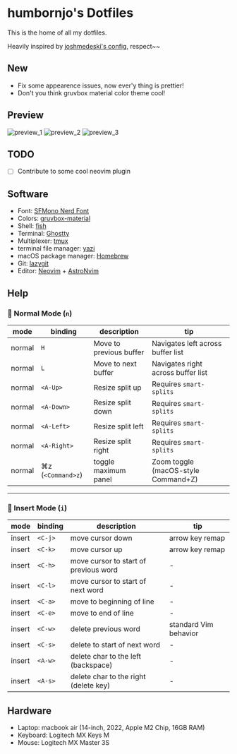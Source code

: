 # humbornjo's Dotfiles

This is the home of all my dotfiles.

Heavily inspired by [joshmedeski's config](https://github.com/joshmedeski/dotfiles), respect~~

## New

- Fix some appearence issues, now ever'y thing is prettier!
- Don't you think gruvbox material color theme cool!

## Preview

![preview_1](./asset/preview_1.png)
![preview_2](./asset/preview_2.png)
![preview_3](./asset/preview_3.png)

## TODO

- [ ] Contribute to some cool neovim plugin

## Software

- Font: [SFMono Nerd Font](https://github.com/epk/SF-Mono-Nerd-Font/issues/4)
- Colors: [gruvbox-material](https://github.com/sainnhe/gruvbox-material)
- Shell: [fish](https://fishshell.com)
- Terminal: [Ghostty](https://github.com/ghostty-org/ghostty)
- Multiplexer: [tmux](https://github.com/tmux/tmux/wiki)
- terminal file manager: [yazi](https://github.com/sxyazi/yazi)
- macOS package manager: [Homebrew](https://brew.sh)
- Git: [lazygit](https://github.com/jesseduffield/lazygit)
- Editor: [Neovim](https://neovim.io) + [AstroNvim](https://astronvim.com/)

## Help

### 📘 Normal Mode (`n`)

| mode   | binding           | description             | tip                                 |
| ------ | ----------------- | ----------------------- | ----------------------------------- |
| normal | `H`               | Move to previous buffer | Navigates left across buffer list   |
| normal | `L`               | Move to next buffer     | Navigates right across buffer list  |
| normal | `<A-Up>`          | Resize split up         | Requires `smart-splits`             |
| normal | `<A-Down>`        | Resize split down       | Requires `smart-splits`             |
| normal | `<A-Left>`        | Resize split left       | Requires `smart-splits`             |
| normal | `<A-Right>`       | Resize split right      | Requires `smart-splits`             |
| normal | ⌘z (`<Command>z`) | toggle maximum panel    | Zoom toggle (macOS-style Command+Z) |

---

### 📘 Insert Mode (`i`)

| mode   | binding | description                           | tip                   |
| ------ | ------- | ------------------------------------- | --------------------- |
| insert | `<C-j>` | move cursor down                      | arrow key remap       |
| insert | `<C-k>` | move cursor up                        | arrow key remap       |
| insert | `<C-h>` | move cursor to start of previous word | -                     |
| insert | `<C-l>` | move cursor to start of next word     | -                     |
| insert | `<C-a>` | move to beginning of line             | -                     |
| insert | `<C-e>` | move to end of line                   | -                     |
| insert | `<C-w>` | delete previous word                  | standard Vim behavior |
| insert | `<C-s>` | delete to start of next word          | -                     |
| insert | `<A-w>` | delete char to the left (backspace)   | -                     |
| insert | `<A-s>` | delete char to the right (delete key) | -                     |

## Hardware

- Laptop: macbook air (14-inch, 2022, Apple M2 Chip, 16GB RAM)
- Keyboard: Logitech MX Keys M
- Mouse: Logitech MX Master 3S
